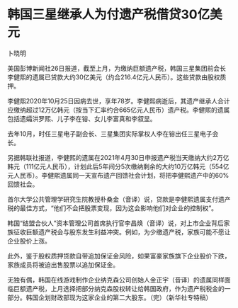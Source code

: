 

# 韩国三星继承人为付遗产税借贷30亿美元

卜晓明

美国彭博新闻社26日报道，截至上月，为缴纳巨额遗产税，韩国三星集团前会长李健熙的遗属已贷款大约30亿美元（约合216.4亿元人民币）。这些贷款由股权质押。

李健熙2020年10月25日因病去世，享年78岁。李健熙病逝后，其遗产继承人合计应缴纳超过12万亿韩元（按当下汇率约合665亿元人民币）遗产税。李健熙的遗属包括遗孀洪罗熙、儿子李在镕、女儿李富真和李叙显。

去年10月，时任三星电子副会长、三星集团实际掌权人李在镕出任三星电子会长。

另据韩联社报道，李健熙的遗属在2021年4月30日申报遗产税当天缴纳大约2万亿韩元（111亿元人民币），计划此后5年间分5次缴纳剩余的大约10万亿韩元（554亿元人民币）。李健熙遗属同一天宣布遗产回馈社会计划，将把李健熙遗产中的60%回馈社会。

首尔大学公共管理学研究生院教授朴桑金（音译）说，贷款是李健熙遗属支付遗产税的最佳方式，“他们不会把股票变现，因为这会影响他们对企业的控制权”。

韩国“结盟合伙人”资本管理公司首席执行官李昌焕（音译）说，对上市企业背后家族征收巨额遗产税会与股东发生利益冲突。例如，为少缴遗产税，家族可能不愿让企业股价上涨。

此外，鉴于股权质押贷款自带追加保证金风险，如果富豪家族旗下企业股价下跌，家族成员将被迫出售股票以追加保证金。

无独有偶，韩国在线游戏制作企业纳克森公司创始人金正宇（音译）的遗属同样面临巨额遗产税，上月选择把部分纳克森股权转让给韩国政府，作为遗产税税金的一部分。韩国企划财政部现为这家企业的第二大股东。（完）（新华社专特稿）

